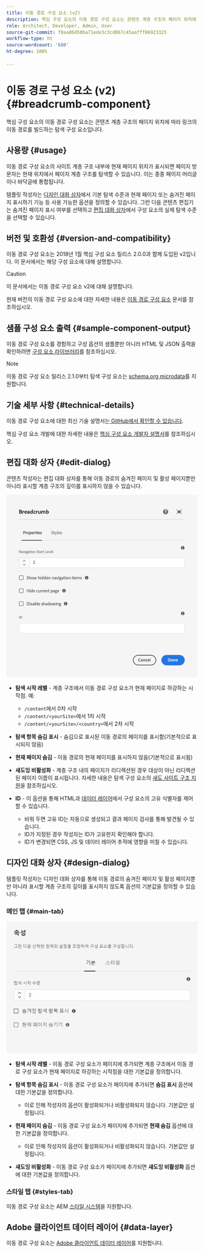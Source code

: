 ```yaml
---
title: 이동 경로 구성 요소 (v2)
description: 핵심 구성 요소의 이동 경로 구성 요소는 콘텐츠 계층 구조의 페이지 위치에 따라 링크의 이동 경로를 빌드하는 탐색 구성 요소입니다.
role: Architect, Developer, Admin, User
source-git-commit: f8aa86d58ba71ede3c3cd867c45aafff06923325
workflow-type: ht
source-wordcount: '680'
ht-degree: 100%

---
```



# 이동 경로 구성 요소 (v2) {#breadcrumb-component}

핵심 구성 요소의 이동 경로 구성 요소는 콘텐츠 계층 구조의 페이지 위치에 따라 링크의 이동 경로를 빌드하는 탐색 구성 요소입니다.

## 사용량 {#usage}

이동 경로 구성 요소의 사이트 계층 구조 내부에 현재 페이지 위치가 표시되면 페이지 방문자는 현재 위치에서 페이지 계층 구조를 탐색할 수 있습니다. 이는 종종 페이지 머리글이나 바닥글에 통합됩니다.

템플릿 작성자는 [디자인 대화 상자](#design-dialog)에서 기본 탐색 수준과 현재 페이지 또는 숨겨진 페이지 표시하기 기능 등 사용 가능한 옵션을 정의할 수 있습니다. 그런 다음 콘텐츠 편집기는 숨겨진 페이지 표시 여부를 선택하고 [편집 대화 상자](#edit-dialog)에서 구성 요소의 실제 탐색 수준을 선택할 수 있습니다.

## 버전 및 호환성 {#version-and-compatibility}

이동 경로 구성 요소는 2018년 1월 핵심 구성 요소 릴리스 2.0.0과 함께 도입된 v2입니다. 이 문서에서는 해당 구성 요소에 대해 설명합니다.

>[!CAUTION]
>
>이 문서에서는 이동 경로 구성 요소 v2에 대해 설명합니다.
>
>현재 버전의 이동 경로 구성 요소에 대한 자세한 내용은 [이동 경로 구성 요소](/help/components/breadcrumb.md) 문서를 참조하십시오.

## 샘플 구성 요소 출력 {#sample-component-output}

이동 경로 구성 요소를 경험하고 구성 옵션의 샘플뿐만 아니라 HTML 및 JSON 출력을 확인하려면 [구성 요소 라이브러리](https://adobe.com/go/aem_cmp_library_breadcrumb_kr)를 참조하십시오.

>[!NOTE]
>
>이동 경로 구성 요소 릴리스 2.1.0부터 탐색 구성 요소는 [schema.org microdata](https://schema.org/BreadcrumbList)를 지원합니다.

## 기술 세부 사항 {#technical-details}

이동 경로 구성 요소에 대한 최신 기술 설명서는[ GitHub에서 확인할 수 있습니다](https://adobe.com/go/aem_cmp_tech_breadcrumb_v2_kr).

핵심 구성 요소 개발에 대한 자세한 내용은 [핵심 구성 요소 개발자 설명서](/help/developing/overview.md)를 참조하십시오.

## 편집 대화 상자 {#edit-dialog}

콘텐츠 작성자는 편집 대화 상자를 통해 이동 경로의 숨겨진 페이지 및 활성 페이지뿐만 아니라 표시할 계층 구조의 깊이를 표시하지 않을 수 있습니다.

![이동 경로 구성 요소의 편집 대화 상자](/help/assets/breadcrumb-edit.png)

* **탐색 시작 레벨** - 계층 구조에서 이동 경로 구성 요소가 현재 페이지로 하강하는 시작점. 예:

   * `/content`에서 0차 시작
   * `/content/<yourSite>`에서 1차 시작
   * `/content/<yourSite>/<country>`에서 2차 시작

* **탐색 항목 숨김 표시** - 숨김으로 표시된 이동 경로의 페이지를 표시함(기본적으로 표시되지 않음)
* **현재 페이지 숨김** - 이동 경로의 현재 페이지를 표시하지 않음(기본적으로 표시됨)
* **섀도잉 비활성화** - 계층 구조 내의 페이지가 리디렉션된 경우 대상이 아닌 리디렉션된 페이지 이름이 표시됩니다. 자세한 내용은 탐색 구성 요소의 [새도 사이트 구조 지원](../v1/navigation.md#shadow-structure)을 참조하십시오.
* **ID** - 이 옵션을 통해 HTML과 [데이터 레이어](/help/developing/data-layer/overview.md)에서 구성 요소의 고유 식별자를 제어할 수 있습니다.
   * 비워 두면 고유 ID는 자동으로 생성되고 결과 페이지 검사를 통해 발견될 수 있습니다.
   * ID가 지정된 경우 작성자는 ID가 고유한지 확인해야 합니다.
   * ID가 변경되면 CSS, JS 및 데이터 레이어 추적에 영향을 미칠 수 있습니다.

## 디자인 대화 상자 {#design-dialog}

템플릿 작성자는 디자인 대화 상자를 통해 이동 경로의 숨겨진 페이지 및 활성 페이지뿐만 아니라 표시할 계층 구조의 깊이를 표시하지 않도록 옵션의 기본값을 정의할 수 있습니다.

### 메인 탭 {#main-tab}

![](/help/assets/breadcrumb-design.png)

* **탐색 시작 레벨** - 이동 경로 구성 요소가 페이지에 추가되면 계층 구조에서 이동 경로 구성 요소가 현재 페이지로 하강하는 시작점을 대한 기본값을 정의합니다.
* **탐색 항목 숨김 표시** - 이동 경로 구성 요소가 페이지에 추가되면 **숨김 표시** 옵션에 대한 기본값을 정의합니다.

   * 이로 인해 작성자의 옵션이 활성화되거나 비활성화되지 않습니다. 기본값만 설정됩니다.

* **현재 페이지 숨김** - 이동 경로 구성 요소가 페이지에 추가되면 **현재 숨김** 옵션에 대한 기본값을 정의합니다.

   * 이로 인해 작성자의 옵션이 활성화되거나 비활성화되지 않습니다. 기본값만 설정됩니다.

* **섀도잉 비활성화** - 이동 경로 구성 요소가 페이지에 추가되면 **섀도잉 비활성화** 옵션에 대한 기본값을 정의합니다.

### 스타일 탭 {#styles-tab}

이동 경로 구성 요소는 AEM [스타일 시스템](/help/get-started/authoring.md#component-styling)을 지원합니다.

## Adobe 클라이언트 데이터 레이어 {#data-layer}

이동 경로 구성 요소는 [Adobe 클라이언트 데이터 레이어](/help/developing/data-layer/overview.md)를 지원합니다.
